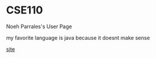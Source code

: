 # CSE110

Noeh Parrales's User Page

my favorite language is java because it doesnt make sense 

[site](https://noehparrales1.github.io/CSE110/)

